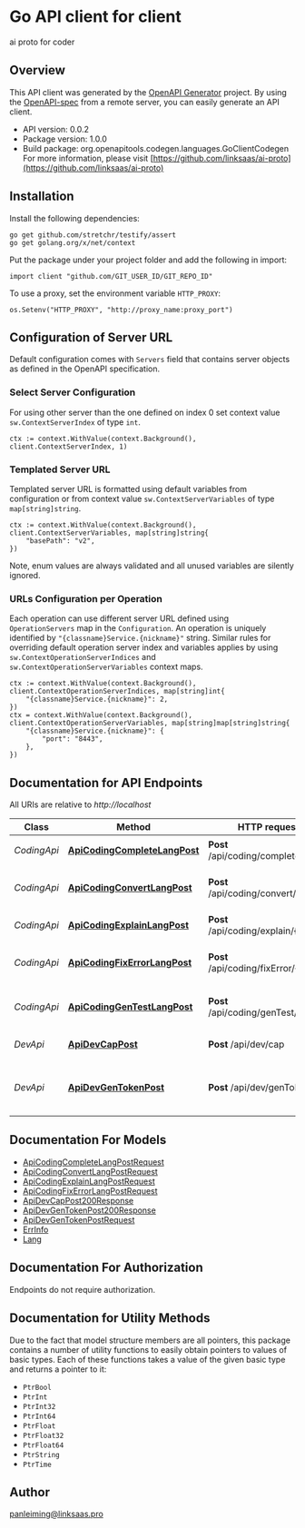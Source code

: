 # Go API client for client

ai proto for coder

## Overview
This API client was generated by the [OpenAPI Generator](https://openapi-generator.tech) project.  By using the [OpenAPI-spec](https://www.openapis.org/) from a remote server, you can easily generate an API client.

- API version: 0.0.2
- Package version: 1.0.0
- Build package: org.openapitools.codegen.languages.GoClientCodegen
For more information, please visit [https://github.com/linksaas/ai-proto](https://github.com/linksaas/ai-proto)

## Installation

Install the following dependencies:

```shell
go get github.com/stretchr/testify/assert
go get golang.org/x/net/context
```

Put the package under your project folder and add the following in import:

```golang
import client "github.com/GIT_USER_ID/GIT_REPO_ID"
```

To use a proxy, set the environment variable `HTTP_PROXY`:

```golang
os.Setenv("HTTP_PROXY", "http://proxy_name:proxy_port")
```

## Configuration of Server URL

Default configuration comes with `Servers` field that contains server objects as defined in the OpenAPI specification.

### Select Server Configuration

For using other server than the one defined on index 0 set context value `sw.ContextServerIndex` of type `int`.

```golang
ctx := context.WithValue(context.Background(), client.ContextServerIndex, 1)
```

### Templated Server URL

Templated server URL is formatted using default variables from configuration or from context value `sw.ContextServerVariables` of type `map[string]string`.

```golang
ctx := context.WithValue(context.Background(), client.ContextServerVariables, map[string]string{
	"basePath": "v2",
})
```

Note, enum values are always validated and all unused variables are silently ignored.

### URLs Configuration per Operation

Each operation can use different server URL defined using `OperationServers` map in the `Configuration`.
An operation is uniquely identified by `"{classname}Service.{nickname}"` string.
Similar rules for overriding default operation server index and variables applies by using `sw.ContextOperationServerIndices` and `sw.ContextOperationServerVariables` context maps.

```golang
ctx := context.WithValue(context.Background(), client.ContextOperationServerIndices, map[string]int{
	"{classname}Service.{nickname}": 2,
})
ctx = context.WithValue(context.Background(), client.ContextOperationServerVariables, map[string]map[string]string{
	"{classname}Service.{nickname}": {
		"port": "8443",
	},
})
```

## Documentation for API Endpoints

All URIs are relative to *http://localhost*

Class | Method | HTTP request | Description
------------ | ------------- | ------------- | -------------
*CodingApi* | [**ApiCodingCompleteLangPost**](docs/CodingApi.md#apicodingcompletelangpost) | **Post** /api/coding/complete/{lang} | 根据上下文补全代码
*CodingApi* | [**ApiCodingConvertLangPost**](docs/CodingApi.md#apicodingconvertlangpost) | **Post** /api/coding/convert/{lang} | 对选中代码转换成其他编程语言
*CodingApi* | [**ApiCodingExplainLangPost**](docs/CodingApi.md#apicodingexplainlangpost) | **Post** /api/coding/explain/{lang} | 解释选择代码
*CodingApi* | [**ApiCodingFixErrorLangPost**](docs/CodingApi.md#apicodingfixerrorlangpost) | **Post** /api/coding/fixError/{lang} | 根据错误提示给出解决方案
*CodingApi* | [**ApiCodingGenTestLangPost**](docs/CodingApi.md#apicodinggentestlangpost) | **Post** /api/coding/genTest/{lang} | 对选中函数生成测试代码
*DevApi* | [**ApiDevCapPost**](docs/DevApi.md#apidevcappost) | **Post** /api/dev/cap | 获取ai能力列表
*DevApi* | [**ApiDevGenTokenPost**](docs/DevApi.md#apidevgentokenpost) | **Post** /api/dev/genToken | 生成authToken,只在开发模式下有效


## Documentation For Models

 - [ApiCodingCompleteLangPostRequest](docs/ApiCodingCompleteLangPostRequest.md)
 - [ApiCodingConvertLangPostRequest](docs/ApiCodingConvertLangPostRequest.md)
 - [ApiCodingExplainLangPostRequest](docs/ApiCodingExplainLangPostRequest.md)
 - [ApiCodingFixErrorLangPostRequest](docs/ApiCodingFixErrorLangPostRequest.md)
 - [ApiDevCapPost200Response](docs/ApiDevCapPost200Response.md)
 - [ApiDevGenTokenPost200Response](docs/ApiDevGenTokenPost200Response.md)
 - [ApiDevGenTokenPostRequest](docs/ApiDevGenTokenPostRequest.md)
 - [ErrInfo](docs/ErrInfo.md)
 - [Lang](docs/Lang.md)


## Documentation For Authorization

 Endpoints do not require authorization.


## Documentation for Utility Methods

Due to the fact that model structure members are all pointers, this package contains
a number of utility functions to easily obtain pointers to values of basic types.
Each of these functions takes a value of the given basic type and returns a pointer to it:

* `PtrBool`
* `PtrInt`
* `PtrInt32`
* `PtrInt64`
* `PtrFloat`
* `PtrFloat32`
* `PtrFloat64`
* `PtrString`
* `PtrTime`

## Author

panleiming@linksaas.pro

